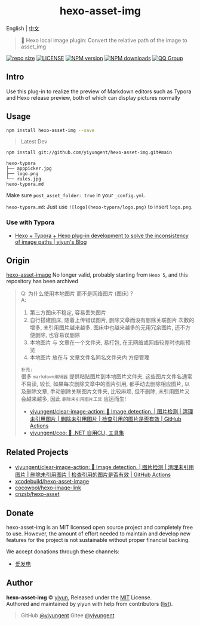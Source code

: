 ﻿<p align="center">
<!-- <img src="docs/.vuepress/public/images/logo.png" alt="hexo-asset-img"> -->
</p>
<h1 align="center">hexo-asset-img</h1>

English | [中文](README_zh.md)

> :cake: Hexo local image plugin: Convert the relative path of the image to asset_img

[![repo size](https://img.shields.io/github/repo-size/yiyungent/hexo-asset-img.svg?style=flat)]()
[![LICENSE](https://img.shields.io/github/license/yiyungent/hexo-asset-img.svg?style=flat)](https://github.com/yiyungent/hexo-asset-img/blob/master/LICENSE)
[![NPM version](https://img.shields.io/npm/v/hexo-asset-img.svg)](https://www.npmjs.com/package/hexo-asset-img)
[![NPM downloads](https://img.shields.io/npm/dt/hexo-asset-img)](https://www.npmjs.com/package/hexo-asset-img)
[![QQ Group](https://img.shields.io/badge/QQ%20Group-894031109-deepgreen)](https://jq.qq.com/?_wv=1027&k=q5R82fYN)

## Intro

Use this plug-in to realize the preview of Markdown editors such as Typora and Hexo release preview, both of which can display pictures normally

## Usage

```bash
npm install hexo-asset-img --save
```

> Latest Dev

```bash
npm install git://github.com/yiyungent/hexo-asset-img.git#main
```


```
hexo-typora
├── apppicker.jpg
├── logo.png
└── rules.jpg
hexo-typora.md
```

Make sure `post_asset_folder: true` in your `_config.yml`.

`hexo-typora.md`: Just use `![logo](hexo-typora/logo.png)` to insert `logo.png`.

### Use with Typora

- [Hexo + Typora + Hexo plug-in development to solve the inconsistency of image paths | yiyun's Blog](https://moeci.com/posts/hexo-typora)

## Origin

[hexo-asset-image](https://github.com/xcodebuild/hexo-asset-image) No longer valid, probably starting from `Hexo 5`, and this repository has been archived 

> Q: 为什么使用本地图片 而不是网络图片 (图床) ?            
> A:
> 1. 第三方图床不稳定, 容易丢失图片    
> 2. 自行搭建图床, 随着上传错误图片, 删除文章而没有删除关联图片 次数的增多, 未引用图片越来越多, 图床中也越来越多的无用冗余图片, 还不方便删除, 也容易误删除     
> 3. 本地图片 与 文章在一个文件夹, 易打包, 在无网络或网络较差时也能预览   
> 4. 本地图片 放在与 文章文件名同名文件夹内 方便管理   
> 
> `补充:`  
> 很多 `markdown编辑器` 提供粘贴图片到本地图片文件夹, 这些图片文件名通常不易读, 较长, 如果每次删除文章中的图片引用, 都手动去删除相应图片, 以及删除文章, 手动删除关联图片文件夹, 比较麻烦, 但不删除, 未引用图片又会越来越多, 因此 `删除未引用图片工具` 应运而生!      
> - [yiyungent/clear-image-action: 🔧 Image detection. | 图片检测 | 清理未引用图片 | 删除未引用图片 | 检查引用的图片是否有效 | GitHub Actions](https://github.com/yiyungent/clear-image-action)
> - [yiyungent/coo: 🧰 .NET 自用CLI, 工具集](https://github.com/yiyungent/coo)


## Related Projects

- [yiyungent/clear-image-action: 🔧 Image detection. | 图片检测 | 清理未引用图片 | 删除未引用图片 | 检查引用的图片是否有效 | GitHub Actions](https://github.com/yiyungent/clear-image-action)
- [xcodebuild/hexo-asset-image](https://github.com/xcodebuild/hexo-asset-image)
- [cocowool/hexo-image-link](https://github.com/cocowool/hexo-image-link)
- [cnzsb/hexo-asset](https://github.com/cnzsb/hexo-asset)

## Donate

hexo-asset-img is an MIT licensed open source project and completely free to use. However, the amount of effort needed to maintain and develop new features for the project is not sustainable without proper financial backing.

We accept donations through these channels:

- <a href="https://afdian.net/@yiyun" target="_blank">爱发电</a>

## Author

**hexo-asset-img** © [yiyun](https://github.com/yiyungent), Released under the [MIT](./LICENSE) License.<br>
Authored and maintained by yiyun with help from contributors ([list](https://github.com/yiyungent/hexo-asset-img/contributors)).

> GitHub [@yiyungent](https://github.com/yiyungent) Gitee [@yiyungent](https://gitee.com/yiyungent)


